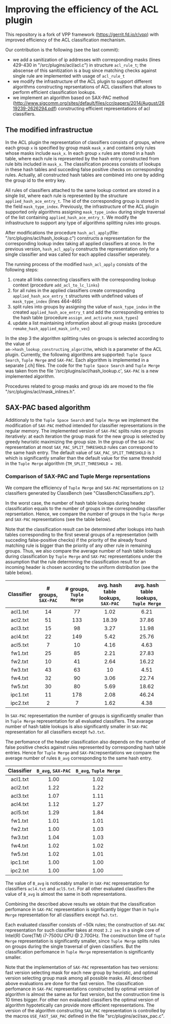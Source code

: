 Improving the efficiency of the ACL plugin 
========================

This repository is a fork of VPP framework (https://gerrit.fd.io/r/vpp) with improved efficiency of the ACL classification mechanism.

Our contribution is the following (see the last commit):
* we add a sanitization of ip addresses with corresponding masks (lines 429-430 in "/src/plugins/acl/acl.c") in structure `acl_rule_t`; the abscense of this sanitization is a bug since matching checks against single rule are implemented with usage of `acl_rule_t`
* we modify the infrastructure of the ACL plugin to support different algorithms constructing reprsentations of ACL classifiers that allows to perform efficient classification lookups.
* we implement an algorithm based on SAX-PAC method (http://www.sigcomm.org/sites/default/files/ccr/papers/2014/August/2619239-2626294.pdf) constructing efficient representations of acl classifiers.

## The modified infrastructue
In the ACL plugin the representation of classifiers consists of groups, where each group `x` is specified by group mask `mask_x` and contains only rules whose masks include `mask_x`.  In each group `x` rules are stored in a hash table, where each rule is represented by the hash entry constructed from rule bits included in `mask_x`. The classification process consists of lookups in these hash tables and succeding false positive checks on corresponding rules. Actually, all constructed hash tables are combined into one by adding the group id to the entry key.

All rules of classifiers attached to the same lookup context are stored in a single list, where each rule is represented by the structure `applied_hash_ace_entry_t`. The id of the corresponding group is stored in the field `mask_type_index`.
Previously, the infrastructure of the ACL plugin supported only algorithms assigning `mask_type_index` during single traversal of the list containing `applied_hash_ace_entry_t`. We modify the infrastructure to support any type of algorithms splitting rules into groups.

After modifications the procedure `hash_acl_apply`(file: "/src/plugins/acl/hash_lookup.c") constructs a representation for the corresponding lookup index taking all applied classifiers at once. In the previous version, `hash_acl_apply` constructs the representation only for a single classifier and was called for each applied classifier seperately. 

The running process of the modified `hash_acl_apply` consists of the following steps:
1. create all links connecting classifiers with the corresponding lookup context (procedure `add_acl_to_lc_links`)
2. for all rules in the applied classifiers create corresponding `applied_hash_ace_entry_t` structures with undefined values of `mask_type_index` (lines  464-465)
3. split rules into groups by assigning the value of `mask_type_index` in the created `applied_hash_ace_entry_t` and add the corresponding entries to the hash table (procedure `assign_and_activate_mask_types`) 
4. update a list  maintaining information about all group masks (procedure `remake_hash_applied_mask_info_vec`) 

In the step 3 the algorithm splitting rules on groups is selected according to the value of   
`am->hash_lookup_constructing_algorithm`, which is a parameter of the ACL plugin. 
Currently, the following algorithms are supported: `Tuple Space Search`, `Tuple Merge` and `SAX-PAC`. Each algorithm is implemented in a separate [.ch] files. The code for the `Tuple Space Search` and `Tuple Merge` was taken from the file '/src/plugins/acl/hash_lookup.c', `SAX-PAC` is a new implemented algorithm.

Procedures related to group masks and group ids are moved to the file "/src/plugins/acl/mask_inlines.h".

## SAX-PAC based algorithm
Additionaly to the `Tuple Space Search` and `Tuple Merge` we implement the modification of `SAX-PAC` method intended for classifier representations in the regular memory. The implemented version of `SAX-PAC` splits rules on groups iteratively: at each iteration the group mask for the new group is selected by greedy heuristic maximizing the group size. In the group of the `SAX-PAC` representation at most `SAX_PAC_SPLIT_THRESHOLD` rules  can correspond to the same hash entry. The default value of `SAX_PAC_SPLIT_THRESHOLD` is `3` which is significantly smaller than the default value for the same threshold in the `Tuple Merge` algorithm (`TM_SPLIT_THRESHOLD = 39`).

### Comparison of SAX-PAC and Tuple Merge reprsentations
We compare the efficiency of `Tuple Merge` and `SAX-PAC` reprsentations on `12` classifiers generated by ClassBench (see "ClassBenchClassifiers.zip").

In the worst case, the number of hash table lookups during header classification equals to the number of groups in the corresponding classifier reprsentation. Hence, we compare the number of groups in the `Tuple Merge` and `SAX-PAC` representations (see the table below). 

Note that the classification result can be determined after lookups into hash tables corresponding to the first several groups of a representation (with succeding false-positive checks) if the priority of the already found matching rule is bigger than the priority of any other rule in remaining groups. Thus, we also compare the average number of hash table lookups during classification by `Tuple Merge` and `SAX-PAC` representations under the assumption that the rule determining the classification result for an incoming header is chosen according to the uniform distribution (see the table below). 

| Classifier    | # groups, `SAX-PAC` | # groups, `Tuple Merge` | avg. hash table lookups, `SAX-PAC` | avg. hash table lookups, `Tuple Merge` |
| :-------------: | :------: | :-----: | :-----: | :-----: |
| acl1.txt | 14 | 77 | 1.02 | 6.21 |
| acl2.txt | 51 | 133 | 18.39 | 37.86 |
| acl3.txt | 15 | 98 | 3.27 | 11.98 |
| acl4.txt | 22 | 149 | 5.42 | 25.76 |
| acl5.txt | 7 | 10 | 4.16 | 4.63 |
| fw1.txt | 25 | 85 | 2.21 | 27.83 |
| fw2.txt | 10 | 41 | 2.64 | 16.22 |
| fw3.txt | 43 | 63 | 10 | 4.51 |
| fw4.txt | 32 | 90 | 3.06 | 22.74 |
| fw5.txt | 30 | 80 | 5.69 | 18.62 |
| ipc1.txt | 11| 178 | 2.08| 46.24 |
| ipc2.txt | 2| 7  | 1.62 | 4.38 |

In `SAX-PAC` representation the number of groups is significantly smaller than in `Tuple Merge` representation for all evaluated classifiers. The avarage number of hash table lookups is also significantly smaller in `SAX-PAC` representation for all classifiers except `fw3.txt`.

The perfomance of the header classification also depends on the number of false positive checks against rules represented by corresponding hash table entries. Hence for `Tuple Merge` and `SAX-PAC`repsentations we compare the average number of rules `B_avg` corresponding to the same hash entry.

| Classifier    | `B_avg`, `SAX-PAC` | `B_avg`, `Tuple Merge` |
| :-------------: | :------: | :-----: |
| acl1.txt | 1.00 | 1.02 |
| acl2.txt | 1.22 | 1.22 |
| acl3.txt | 1.07 | 1.11 |
| acl4.txt | 1.12 | 1.27 |
| acl5.txt | 1.29 | 1.84 |
| fw1.txt | 1.01 | 1.01 | 
| fw2.txt | 1.00 | 1.03 | 
| fw3.txt | 1.04 | 1.03 | 
| fw4.txt | 1.02 | 1.02 | 
| fw5.txt | 1.02 | 1.01 | 
| ipc1.txt | 1.00 | 1.00 |
| ipc2.txt | 1.00 | 1.00 |

The value of `B_avg` is noticeably smaller in `SAX-PAC` representation for classifiers `acl4.txt` and `acl5.txt`. For all other evaluated classifiers the value of `B_avg` is almost the same in both representations.

Combining the described above results we obtain that the classification perfomance in `SAX-PAC` representation is significantly bigger than in `Tuple Merge` representation for all classifiers except `fw3.txt`.   

Each evaluated classifier consists of ~50k rules; the construction of `SAX-PAC` representation for such classifier takes at most `3.2 sec` in a single core of Intel(R) Core(TM) i7-7500U CPU @ 2.70GHz. The construction time of `Tuple Merge` representation is significantly smaller, since `Tuple Merge` splits rules on groups during the single traversal of given classifiers. But the classification perfomance in `Tuple Merge` representation is significantly smaller.

Note that the implementation of `SAX-PAC` representation has two versions: fast version selecting mask for each new group by heuristic, and optimal version selecting group mask among all possible masks. All described above evaluations are done for the fast version. The classification perfomance in `SAX-PAC` representations constructed by optimal version of algorithm is almost the same as for fast version, but the construction time is 10 times bigger. For other non evalauted classifiers the optimal version of algorithm hypotetically can provide more efficient representations. The version of the algorithm constructing `SAX_PAC` representation is controlled by the macros `USE_FAST_SAX_PAC` defined in the file "src/plugins/acl/sax_pac.c".



